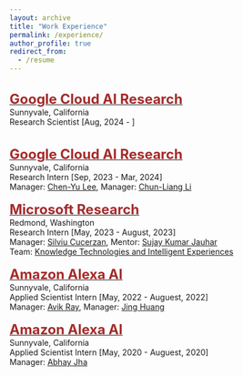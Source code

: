 ```yaml
---
layout: archive
title: "Work Experience"
permalink: /experience/
author_profile: true
redirect_from:
  - /resume
---
```

<!-- 
<br/>
    <span style="color:black; font-size:17px"><b><a href="http://www.ucla.edu/" target="_blank"><font color="brown" size="5">University of California, Los Angeles</font></a></b></span><br/>
    Los Angeles, California<br/>
    Graduate Research Assistant / Visiting Student Researcher <br/> [September, 2020 - May, 2024]<br/>
    Advisor: <a href="https://vnpeng.net/" target="_blank">Dr. Nanyun Peng</a>, Lab: <a href="https://vnpeng.net/group/" target="_blank">PlusLab</a> <br/>
<br/>
    <span style="color:black; font-size:17px"><b><a href="https://www.isi.edu/" target="_blank"><font color="brown" size="5">USC Information Sciences Institute</font></a></b></span><br/>
    Los Angeles, California<br/>
    Graduate Research Assistant [Augest, 2018 - May, 2024]<br/>
    Advisor: <a href="https://viterbi.usc.edu/directory/faculty/Natarajan/Premkumar" target="_blank">Dr. Premkumar Natarajan</a>
    <br/>
-->
<br/>
    <span style="color:black; font-size:17px"><b><a href="https://research.google/teams/cloud-ai/" target="_blank"><font color="brown" size="5">Google Cloud AI Research</font></a></b></span><br/>
    Sunnyvale, California<br/>
    Research Scientist [Aug, 2024 - ]<br/>
    <br/>
<br/>
    <span style="color:black; font-size:17px"><b><a href="https://research.google/teams/cloud-ai/" target="_blank"><font color="brown" size="5">Google Cloud AI Research</font></a></b></span><br/>
    Sunnyvale, California<br/>
    Research Intern [Sep, 2023 - Mar, 2024]<br/>
    Manager: <a href="https://chl260.github.io/" target="_blank">Chen-Yu Lee</a>, 
    Manager: <a href="https://chunliangli.github.io/" target="_blank">Chun-Liang Li</a>
    <br/>
<br/>
    <span style="color:black; font-size:17px"><b><a href="https://www.microsoft.com/en-us/research/" target="_blank"><font color="brown" size="5">Microsoft Research</font></a></b></span><br/>
    Redmond, Washington<br/>
    Research Intern [May, 2023 - August, 2023]<br/>
    Manager: <a href="https://www.microsoft.com/en-us/research/people/silviu/" target="_blank">Silviu Cucerzan</a>, Mentor: <a href="https://www.microsoft.com/en-us/research/people/sjauhar/" target="_blank">Sujay Kumar Jauhar</a> <br/>
    Team: <a href="https://www.microsoft.com/en-us/research/group/ktx/" target="_blank">Knowledge Technologies and Intelligent Experiences</a> 
    <br/>
<br/>
    <span style="color:black; font-size:17px"><b><a href="https://developer.amazon.com/en-US/alexa" target="_blank"><font color="brown" size="5">Amazon Alexa AI</font></a></b></span><br/>
    Sunnyvale, California<br/>
    Applied Scientist Intern [May, 2022 - Auguest, 2022]<br/>
    Manager: <a href="https://sites.google.com/site/avikdelta" target="_blank">Avik Ray</a>, 
    Manager: <a href="https://www.linkedin.com/in/jing-huang-935b0216" target="_blank">Jing Huang</a><br/>
<br/>
    <span style="color:black; font-size:17px"><b><a href="https://developer.amazon.com/en-US/alexa" target="_blank"><font color="brown" size="5">Amazon Alexa AI</font></a></b></span><br/>
    Sunnyvale, California<br/>
    Applied Scientist Intern [May, 2020 - Auguest, 2020]<br/>
    Manager: <a href="https://www.linkedin.com/in/abhay-jha-899877128/" target="_blank">Abhay Jha</a> <br/>
<br/>
    
    

